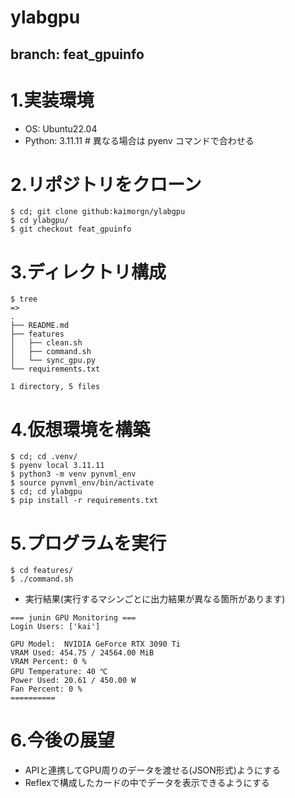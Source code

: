 # ylabgpu
## branch: feat_gpuinfo

# 1.実装環境
- OS: Ubuntu22.04
- Python: 3.11.11 # 異なる場合は pyenv コマンドで合わせる

# 2.リポジトリをクローン
~~~
$ cd; git clone github:kaimorgn/ylabgpu
$ cd ylabgpu/
$ git checkout feat_gpuinfo
~~~

# 3.ディレクトリ構成
~~~
$ tree
=>
.
├── README.md
├── features
│   ├── clean.sh
│   ├── command.sh
│   └── sync_gpu.py
└── requirements.txt

1 directory, 5 files
~~~

# 4.仮想環境を構築
~~~
$ cd; cd .venv/
$ pyenv local 3.11.11
$ python3 -m venv pynvml_env
$ source pynvml_env/bin/activate
$ cd; cd ylabgpu
$ pip install -r requirements.txt
~~~

# 5.プログラムを実行
~~~
$ cd features/
$ ./command.sh
~~~

- 実行結果(実行するマシンごとに出力結果が異なる箇所があります)
~~~
=== junin GPU Monitoring ===
Login Users: ['kai']

GPU Model:  NVIDIA GeForce RTX 3090 Ti
VRAM Used: 454.75 / 24564.00 MiB
VRAM Percent: 0 %
GPU Temperature: 40 ℃
Power Used: 20.61 / 450.00 W
Fan Percent: 0 %
==========
~~~

# 6.今後の展望
- APIと連携してGPU周りのデータを渡せる(JSON形式)ようにする
- Reflexで構成したカードの中でデータを表示できるようにする
